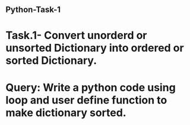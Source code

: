 ## Python-Task-1
# Task.1- Convert unorderd or unsorted Dictionary into ordered or sorted Dictionary.
# Query: Write a python code using loop and user define function to make dictionary sorted.

